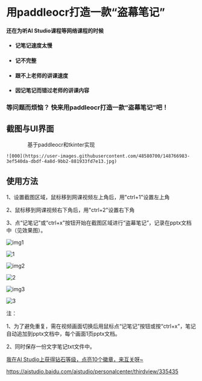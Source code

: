 # 用paddleocr打造一款“盗幕笔记”

#### 还在为听AI Studio课程等网络课程的时候

*  #### 记笔记速度太慢

*  #### 记不完整

*  #### 跟不上老师的讲课速度

* #### 因记笔记而错过老师的讲课内容

 ### 等问题而烦恼？ 快来用paddleocr打造一款“盗幕笔记”吧！
 
 ## 截图与UI界面
    基于paddleocr和tkinter实现
    
    ![000](https://user-images.githubusercontent.com/48580700/148766983-3ef540da-dbdf-4a8d-9bb2-881933fd7e13.jpg)


## 使用方法

1、设置截图区域，鼠标移到网课视频左上角后，用"ctrl+1"设置左上角

2、鼠标移到网课视频右下角后，用"ctrl+2"设置右下角

3、点“记笔记”或“ctrl+x"按钮开始在截图区域进行“盗幕笔记”，记录在pptx文档中（见效果图）。

![img1](https://user-images.githubusercontent.com/48580700/148766394-9ad76766-0931-4c81-953a-23248cc3411b.jpg)

![1](https://user-images.githubusercontent.com/48580700/148766399-25746885-0723-4d04-b65c-75a74ac65ad5.png)

![img2](https://user-images.githubusercontent.com/48580700/148766395-5038e67d-2837-4423-891f-c0d3d396883b.jpg)

![2](https://user-images.githubusercontent.com/48580700/148766396-dc06c766-9264-49a8-8228-6b33e9bb8857.png)


![img3](https://user-images.githubusercontent.com/48580700/148766409-d90ce42a-ac8f-4021-88b8-06880b85922a.jpg)

![3](https://user-images.githubusercontent.com/48580700/148766437-3e472015-1936-463a-baee-bf17dc950604.png)

注：

1、为了避免重复，需在视频画面切换后用鼠标点“记笔记”按钮或按“ctrl+x"，笔记自动追加到pptx文档中，每个画面1页pptx文档。

2、同时保存一份文字笔记txt文件中。



[我在AI Studio上获得钻石等级，点亮10个徽章，来互关呀~ ](http://https://aistudio.baidu.com/aistudio/personalcenter/thirdview/335435)

https://aistudio.baidu.com/aistudio/personalcenter/thirdview/335435
